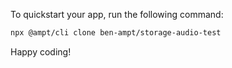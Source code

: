 To quickstart your app, run the following command: 

```bash
npx @ampt/cli clone ben-ampt/storage-audio-test
```

Happy coding!